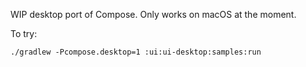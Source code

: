 WIP desktop port of Compose. Only works on macOS at the moment.

To try:

    ./gradlew -Pcompose.desktop=1 :ui:ui-desktop:samples:run